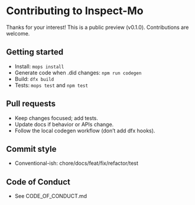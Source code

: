 # Contributing to Inspect-Mo

Thanks for your interest! This is a public preview (v0.1.0). Contributions are welcome.

## Getting started
- Install: `mops install`
- Generate code when .did changes: `npm run codegen`
- Build: `dfx build`
- Tests: `mops test` and `npm test`

## Pull requests
- Keep changes focused; add tests.
- Update docs if behavior or APIs change.
- Follow the local codegen workflow (don’t add dfx hooks).

## Commit style
- Conventional-ish: chore/docs/feat/fix/refactor/test

## Code of Conduct
- See CODE_OF_CONDUCT.md
